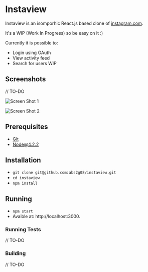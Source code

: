 # Instaview

Instaview is an isomporhic React.js based clone of [instagram.com](https://instagram.com). 

It's a WIP (Work In Progress) so be easy on it :)

Currently it is possible to:

* Login using OAuth
* View activity feed
* Search for users WIP

## Screenshots

// TO-DO

![Screen Shot 1](http://i.imgur.com/AHw9GuG.png)

![Screen Shot 2](http://i.imgur.com/2sF9FQq.png)

## Prerequisites

* [Git](http://git-scm.com/)
* [Node@4.2.2](http://nodejs.org/)

## Installation

* `git clone git@github.com:abs2g08/instaview.git`
* `cd instaview`
* `npm install`

## Running

* `npm start`
* Avaible at: http://localhost:3000.

### Running Tests

// TO-DO

### Building

// TO-DO

